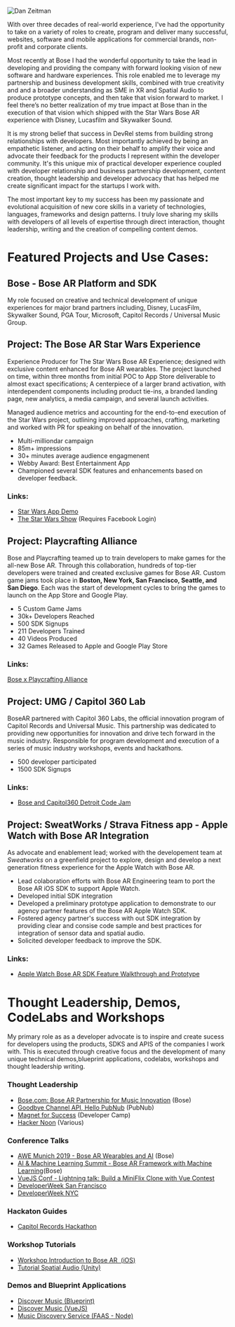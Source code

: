 ![Dan Zeitman](https://i.imgur.com/z1kB7NN.jpg)  

With over three decades of real-world experience, I've had the opportunity to take on a variety of roles to create, program and deliver many successful, websites, software and mobile applications for commercial brands, non-profit and corporate clients.

Most recently at Bose I had the wonderful opportunity to take the lead in developing and providing the company with forward looking vision of new software and hardware experiences. This role enabled me to leverage my partnership and business development skills, combined with true creativity and and a broader understanding as SME in XR and Spatial Audio to produce prototype concepts, and then take that vision forward to market. I feel there’s no better realization of my true impact at Bose than in the execution of that vision which shipped with the Star Wars Bose AR experience with Disney, Lucasfilm and Skywalker Sound. 

It is my strong belief that success in DevRel stems from building strong relationships with developers. Most importantly achieved by being an empathetic listener, and acting on their behalf to amplify their voice and advocate their feedback for the products I represent within the developer community. It's this unique mix of practical developer experience coupled with developer relationship and business partnership development, content creation, thought leadership and developer advocacy that has helped me create significant impact for the startups I work with. 

The most important key to my success has been my passionate and evolutional acquisition of new core skills in a variety of technologies, languages, frameworks and design patterns. I truly love sharing my skills with developers of all levels of expertise through direct interaction, thought leadership, writing and the creation of compelling content demos.

# Featured Projects and Use Cases:

## Bose - Bose AR Platform and SDK
My role focused on creative and technical development of unique experiences for major brand partners including, Disney, LucasFilm, Skywalker Sound, PGA Tour, Microsoft, Capitol Records / Universal Music Group.

## Project: The Bose AR Star Wars Experience
Experience Producer for The Star Wars Bose AR Experience; designed with exclusive content enhanced for Bose AR wearables. The project launched on time, within three months from initial POC to App Store deliverable to almost exact specifications; A centerpiece of a larger brand activation, with interdependent components including product tie-ins, a branded landing page, new analytics, a media campaign, and several launch activities.

Managed audience metrics and accounting for the end-to-end execution of the Star Wars project, outlining improved approaches, crafting, marketing and worked with PR for speaking on behalf of the innovation.

- Multi-milliondar campaign
- 85m+ impressions 
- 30+ minutes average audience engagmenent
- Webby Award: Best Entertainment App 
- Championed several SDK features and enhancements based on developer feedback.
### Links:
- [Star Wars App Demo](https://vimeo.com/400499649/bd228b1f81)
- [The Star Wars Show](https://www.facebook.com/watch/?v=393671781359981) (Requires Facebook Login)

## Project: Playcrafting Alliance
Bose and Playcrafting teamed up to train developers to make games for the all-new Bose AR. Through this collaboration, hundreds of top-tier developers were trained and created exclusive games for Bose AR. Custom game jams took place in **Boston, New York, San Francisco, Seattle, and San Diego**. Each was the start of development cycles to bring the games to launch on the App Store and Google Play.

- 5 Custom Game Jams
- 30k+ Developers Reached
- 500 SDK Signups
- 211 Developers Trained
- 40 Videos Produced
- 32 Games Released to Apple and Google Play Store
### Links:
[Bose x Playcrafting Alliance](https://www.youtube.com/watch?v=cWiNMmSQLUs)

## Project: UMG / Capitol 360 Lab
BoseAR partnered with Capitol 360 Labs, the official innovation program of Capitol Records and Universal Music. This partnership was dedicated to providing new opportunities for innovation and drive tech forward in the music industry.  Responsible for program development and execution of a series of music industry workshops, events and hackathons.

- 500 developer participated
- 1500 SDK Signups

### Links:
- [Bose and Capitol360 Detroit Code Jam](https://www.youtube.com/watch?v=L7SiIWxtc4U)

## Project: SweatWorks / Strava Fitness app - Apple Watch with Bose AR Integration
As advocate and enablement lead; worked with the developement team at *Sweatworks* on a greenfield project to explore, design and develop a next generation fitness experience for the Apple Watch with Bose AR.

- Lead colaboration efforts with Bose AR Engineering team to port the Bose AR iOS SDK to support Apple Watch.
- Developed initial SDK integration
- Developed a preliminary prototype application to demonstrate to our agency partner features of the Bose AR Apple Watch SDK.
- Fostered agency partner's success with out SDK integration by providing clear and consise code sample and best practices for integration of sensor data and spatial audio.
- Solicited developer feedback to improve the SDK. 

### Links:
- [Apple Watch Bose AR SDK Feature Walkthrough and Prototype](https://vimeo.com/410422025/a1a7680b07)

# Thought Leadership, Demos, CodeLabs and Workshops
My primary role as as a developer advocate is to inspire and create sucess for developers using the products, SDKS and APIS of the companies I work with.
This is executed through creative focus and the development of many unique technical demos,blueprint applications, codelabs, workshops and thought leadership writing.

### Thought Leadership
- [Bose.com: Bose AR Partnership for Music Innovation](https://medium.com/@danzeitman/bose-ar-and-capitol-records-partner-to-drive-innovation-in-music-400bc4804a0a) (Bose)
- [Goodbye Channel API, Hello PubNub](https://medium.com/@danzeitman/goodbye-channel-api-hello-pubnub-284f0b749f3e) (PubNub)
- [Magnet for Success](https://devca.mp/ps119sucess-6017a699eb17) (Developer Camp)
- [Hacker Noon](https://hackernoon.com/u/danzeitman)  (Various)
### Conference Talks
- [AWE Munich 2019 - Bose AR Wearables and AI](https://youtu.be/dYfCTavWQxY) (Bose)
- [AI & Machine Learning Summit - Bose AR Framework with Machine Learning](https://youtu.be/unlDICV7r0k)(Bose)
- [VueJS Conf - Lightning talk: Build a MiniFlix Clone with Vue Contest](https://codetalks.tv/talk/build-a-miniflix-clone-with-vue-contest-with-dan-zeitman-a1x5c3ekawu)
- [DeveloperWeek San Francisco](https://developerweeksfbayarea2018.sched.com/dan812)  
- [DeveloperWeek NYC](https://developerweekny2018.sched.com/speaker/dan812)  
### Hackaton Guides
- [Capitol Records Hackathon](https://cloudinary.gitbook.io/cil-hackathon-guide/)
### Workshop Tutorials
- [Workshop Introduction to Bose AR  (iOS)](https://bosedevs.gitbook.io/bose-ar-ios-workshop/)
- [Tutorial Spatial Audio (Unity)](https://bosedevs.gitbook.io/spatial-audio-experiences-with-bose-ar/)
### Demos and Blueprint Applications
- [Discover Music (Blueprint)](https://cloudinary.gitbook.io/cil-hackathon-guide/blueprints/discover-music)
- [Discover Music (VueJS)](https://github.com/cloudinary-developers/discover-cmg-music)
- [Music Discovery Service (FAAS - Node)](https://github.com/cloudinary-developers/music-discovery-service)
